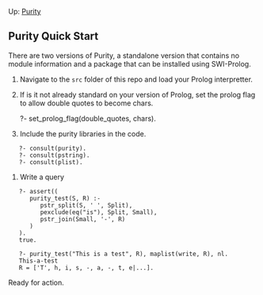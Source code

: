 Up: [Purity](intro.md)

## Purity Quick Start

There are two versions of Purity, a standalone version that contains no module information and a package that can be installed using SWI-Prolog.

1. Navigate to the `src` folder of this repo and load your Prolog interpretter.

1. If is it not already standard on your version of Prolog, set the prolog flag to allow double quotes to become chars.

   ?- set_prolog_flag(double_quotes, chars).

1. Include the purity libraries in the code.

```
   ?- consult(purity).
   ?- consult(pstring).
   ?- consult(plist).
```

1. Write a query

```
   ?- assert((
      purity_test(S, R) :-
         pstr_split(S, ' ', Split),
         pexclude(eq("is"), Split, Small),
         pstr_join(Small, '-', R)
      )
   ).
   true.

   ?- purity_test("This is a test", R), maplist(write, R), nl.
   This-a-test
   R = ['T', h, i, s, -, a, -, t, e|...].
```

Ready for action.
